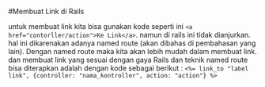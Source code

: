 #Membuat Link di Rails

untuk membuat link kita bisa gunakan kode seperti ini `<a href="contorller/action">Ke Link</a>`.
namun di rails ini tidak dianjurkan. hal ini dikarenakan adanya named route (akan dibahas di pembahasan yang lain).
Dengan named route maka kita akan lebih mudah dalam membuat link. dan membuat link yang sesuai dengan gaya Rails dan teknik named route bisa diterapkan adalah dengan kode sebagai berikut : `<%= link_to "label link", {controller: "nama_kontroller", action: "action"} %>`
